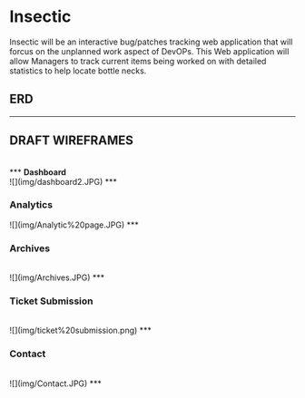 # <h1>Insectic</h1>

Insectic will be an interactive bug/patches tracking web application that will forcus on the unplanned work aspect of DevOPs. This Web application will allow Managers to track current items being worked on with detailed statistics to help locate bottle necks. 
<h2>ERD</h2>

***
<h2>DRAFT WIREFRAMES</h2><br> 
***
<b>Dashboard</b><br>
![](img/dashboard2.JPG)
***
<h3><b>Analytics</b><br></h3>
![](img/Analytic%20page.JPG)
***
<h3><b>Archives</b></h3><br>
![](img/Archives.JPG)
***
<h3><b>Ticket Submission</b></h3><br>
![](img/ticket%20submission.png)
***
<h3><b>Contact</b></h3><br>
![](img/Contact.JPG)
***
